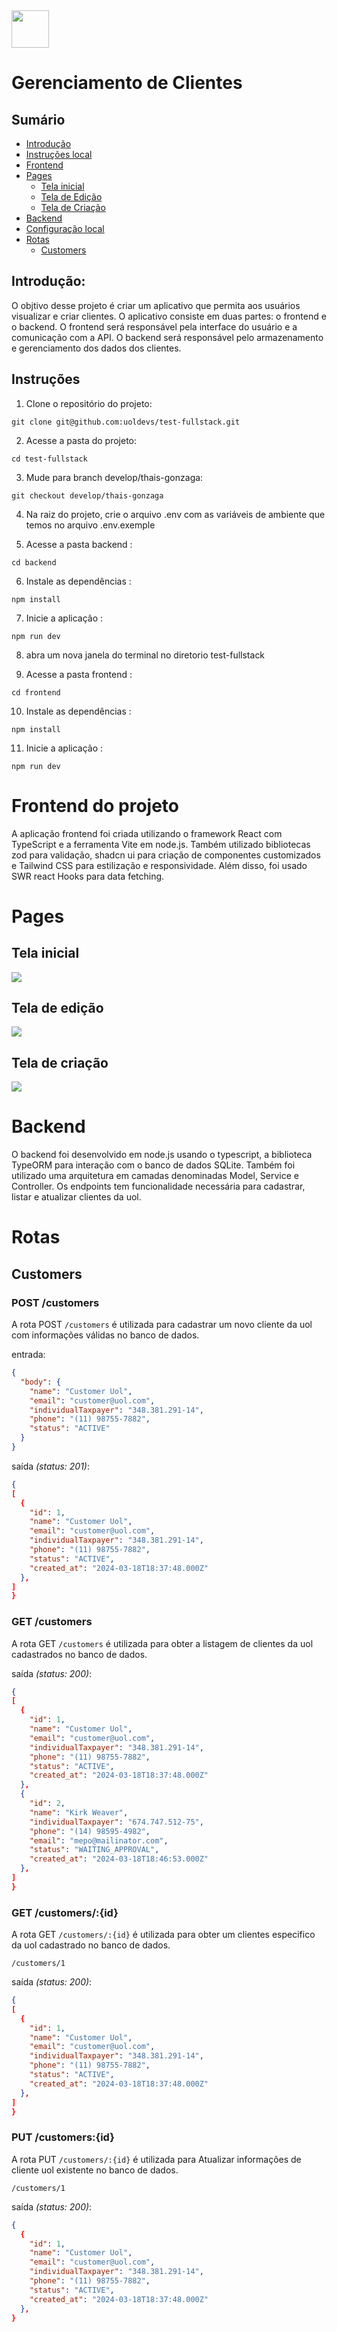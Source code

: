 <img src="./frontend/public/logoHeader.png" height="60">

# Gerenciamento de Clientes

## Sumário

- [Introdução](#introdução)
- [Instruções local](#instruções)
- [Frontend](#frontend)
- [Pages](#pages)
  - [Tela inicial](#tela-inicial)
  - [Tela de Edição](#tela-edição)
  - [Tela de Criação](#tela-criação)
- [Backend](#backend)
- [Configuração local](#configuração-local)
- [Rotas](#rotas)
  - [Customers](#customers)

## Introdução:

O objtivo desse projeto é criar um aplicativo que permita aos usuários visualizar e criar clientes. O aplicativo consiste em duas partes: o frontend e o backend. O frontend será responsável pela interface do usuário e a comunicação com a API. O backend será responsável pelo armazenamento e gerenciamento dos dados dos clientes.

## Instruções

1. Clone o repositório do projeto:

```
git clone git@github.com:uoldevs/test-fullstack.git
```

2. Acesse a pasta do projeto:

```
cd test-fullstack
```

3. Mude para branch develop/thais-gonzaga:

```
git checkout develop/thais-gonzaga
```

4. Na raiz do projeto, crie o arquivo .env com as variáveis de ambiente que temos no arquivo .env.exemple

5. Acesse a pasta backend :

```
cd backend
```

6. Instale as dependências :

```
npm install
```

7. Inicie a aplicação :

```
npm run dev
```

8. abra um nova janela do terminal no diretorio test-fullstack

9. Acesse a pasta frontend :

```
cd frontend
```

10. Instale as dependências :

```
npm install
```

11. Inicie a aplicação :

```
npm run dev
```

# Frontend do projeto

A aplicação frontend foi criada utilizando o framework React com TypeScript e a ferramenta Vite em node.js. Também utilizado bibliotecas zod para validação, shadcn ui para criação de componentes customizados e Tailwind CSS para estilização e responsividade. Além disso, foi usado SWR react Hooks para data fetching.

# Pages

## Tela inicial

<img src="./frontend/public/telaInicial.gif">

## Tela de edição

<img src="./frontend/public/telaEdicao.gif">

## Tela de criação

<img src="./frontend/public/telaCriação.gif">

# Backend

O backend foi desenvolvido em node.js usando o typescript, a biblioteca TypeORM para interação com o banco de dados SQLite. Também foi utilizado uma arquitetura em camadas denominadas Model, Service e Controller.
Os endpoints tem funcionalidade necessária para cadastrar, listar e atualizar clientes da uol.

# Rotas

## Customers

### POST /customers

A rota POST `/customers` é utilizada para cadastrar um novo cliente da uol com informações válidas no banco de dados.

entrada:

```json
{
  "body": {
    "name": "Customer Uol",
    "email": "customer@uol.com",
    "individualTaxpayer": "348.381.291-14",
    "phone": "(11) 98755-7882",
    "status": "ACTIVE"
  }
}
```

saída _(status: 201)_:

```json
{
[
  {
    "id": 1,
    "name": "Customer Uol",
    "email": "customer@uol.com",
    "individualTaxpayer": "348.381.291-14",
    "phone": "(11) 98755-7882",
    "status": "ACTIVE",
    "created_at": "2024-03-18T18:37:48.000Z"
  },
]
}
```

### GET /customers

A rota GET `/customers` é utilizada para obter a listagem de clientes da uol cadastrados no banco de dados.

saída _(status: 200)_:

```json
{
[
  {
    "id": 1,
    "name": "Customer Uol",
    "email": "customer@uol.com",
    "individualTaxpayer": "348.381.291-14",
    "phone": "(11) 98755-7882",
    "status": "ACTIVE",
    "created_at": "2024-03-18T18:37:48.000Z"
  },
  {
    "id": 2,
    "name": "Kirk Weaver",
    "individualTaxpayer": "674.747.512-75",
    "phone": "(14) 98595-4982",
    "email": "mepo@mailinator.com",
    "status": "WAITING_APPROVAL",
    "created_at": "2024-03-18T18:46:53.000Z"
  },
]
}
```

### GET /customers/:{id}

A rota GET `/customers/:{id}` é utilizada para obter um clientes especifico da uol cadastrado no banco de dados.

```
/customers/1
```

saída _(status: 200)_:

```json
{
[
  {
    "id": 1,
    "name": "Customer Uol",
    "email": "customer@uol.com",
    "individualTaxpayer": "348.381.291-14",
    "phone": "(11) 98755-7882",
    "status": "ACTIVE",
    "created_at": "2024-03-18T18:37:48.000Z"
  },
]
}
```

### PUT /customers:{id}

A rota PUT `/customers/:{id}` é utilizada para Atualizar informações de cliente uol existente no banco de dados.

```
/customers/1
```

saída _(status: 200)_:

```json
{
  {
    "id": 1,
    "name": "Customer Uol",
    "email": "customer@uol.com",
    "individualTaxpayer": "348.381.291-14",
    "phone": "(11) 98755-7882",
    "status": "ACTIVE",
    "created_at": "2024-03-18T18:37:48.000Z"
  },
}
```
